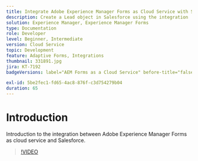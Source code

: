 ```yaml
---
title: Integrate Adobe Experience Manager Forms as Cloud Service with Salesforce
description: Create a Lead object in Salesforce using the integration
solution: Experience Manager, Experience Manager Forms
type: Documentation
role: Developer
level: Beginner, Intermediate
version: Cloud Service
topic: Development
feature: Adaptive Forms, Integrations
thumbnail: 331891.jpg
jira: KT-7192
badgeVersions: label="AEM Forms as a Cloud Service" before-title="false"

exl-id: 5be2fec1-fd65-4ac8-876f-c3d754279b04
duration: 65
---
```

# Introduction

Introduction to the integration between Adobe Experience Manager Forms as cloud service and Salesforce.

>[!VIDEO](https://video.tv.adobe.com/v/331891?quality=12&learn=on)

